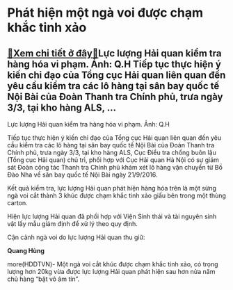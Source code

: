 Phát hiện một ngà voi được chạm khắc tinh xảo
=============================================

[:gift:Xem chi tiết ở đây:gift:](https://hddtvn.com/phat-hien-mot-nga-voi-duoc-cham-khac-tinh-xao/)Lực lượng Hải quan kiểm tra hàng hóa vi phạm. Ảnh: Q.H Tiếp tục thực hiện ý kiến chỉ đạo của Tổng cục Hải quan liên quan đến yêu cầu kiểm tra các lô hàng tại sân bay quốc tế Nội Bài của Đoàn Thanh tra Chính phủ, trưa ngày 3/3, tại kho hàng ALS, …
------------------------------------------------------------------------------------------------------------------------------------------------------------------------------------------------------------------------------------------------------







 






 Lực lượng Hải quan kiểm tra hàng hóa vi phạm. Ảnh: Q.H 


Tiếp tục thực hiện ý kiến chỉ đạo của Tổng cục Hải quan liên quan đến yêu cầu kiểm tra các lô hàng tại sân bay quốc tế Nội Bài của Đoàn Thanh tra Chính phủ, trưa ngày 3/3, tại kho hàng ALS, Cục Điều tra chống buôn lậu (Tổng cục Hải quan) chủ trì, phối hợp với Cục Hải quan Hà Nội có sự giám sát Đoàn công tác Thanh tra Chính phủ khám xét lô hàng vận chuyển từ Bồ Đào Nha về sân bay quốc tế Nội Bài ngày 21/9/2016.


 Kết quả kiểm tra, lực lượng Hải quan phát hiện hàng hóa trên là một sừng ngà voi cắt thành 3 khúc được chạm khắc tinh xảo giấu bên trong một thùng carton.


 Hiện lực lượng Hải quan đã phối hợp với Viện Sinh thái và tài nguyên sinh vật lấy mẫu giám định để xử lý theo quy định.


Cận cảnh ngà voi do lực lượng Hải quan thu giữ:









 



 








 










 










 



 












**Quang Hùng**



more(HDDTVN)- Một ngà voi cắt khúc được chạm khắc tinh xảo, có trọng lượng hơn 20kg vừa được lực lượng Hải quan phát hiện sau hơn nửa năm chủ hàng “bặt vô âm tín”.

